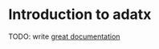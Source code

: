 # Introduction to adatx

TODO: write [great documentation](http://jacobian.org/writing/great-documentation/what-to-write/)
